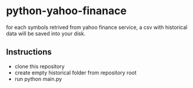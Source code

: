 python-yahoo-finanace
=====================
for each symbols retrived from yahoo finance service, a csv with historical data will be saved into your disk.

## Instructions
- clone this repository
- create empty historical folder from repository root
- run python main.py
